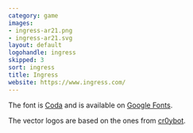 ```yaml
---
category: game
images:
- ingress-ar21.png
- ingress-ar21.svg
layout: default
logohandle: ingress
skipped: 3
sort: ingress
title: Ingress
website: https://www.ingress.com/
---
```


The font is [Coda](http://code.newtypography.co.uk/coda-font-ingress/) and is available on [Google Fonts](http://www.google.com/fonts/specimen/Coda).

The vector logos are based on the ones from [cr0ybot](http://cr0ybot.github.io/ingress-logos/).

